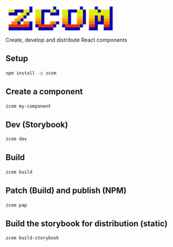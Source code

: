![](img/zcom.png)

Create, develop and distribute React components

## Setup
```bash
npm install -g zcom
```

## Create a component
```bash
zcom my-component
```

## Dev (Storybook)
```bash
zcom dev
```
## Build
```bash
zcom build
```

## Patch (Build) and publish (NPM)
```bash
zcom pap
```

## Build the storybook for distribution (static)
```bash
zcom build-storybook
```
